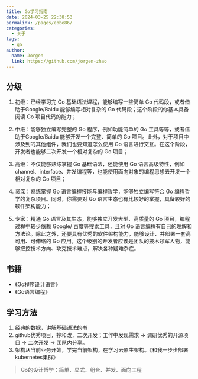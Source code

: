 ```yaml
---
title: Go学习指南
date: 2024-03-25 22:38:53
permalink: /pages/ebbe86/
categories:
  - 关于
tags:
  - go
author: 
  name: Jorgen
  link: https://github.com/jorgen-zhao
---
```


## 分级
1. 初级：已经学习完 Go 基础语法课程，能够编写一些简单 Go 代码段，或者借助于Google/Baidu 能够编写相对复杂的 Go 代码段；这个阶段的你基本具备阅读 Go 项目代码的能力；

2. 中级：能够独立编写完整的 Go 程序，例如功能简单的 Go 工具等等，或者借助于Google/Baidu 能够开发一个完整、简单的 Go 项目。此外，对于项目中涉及到的其他组件，我们也要知道怎么使用 Go 语言进行交互。在这个阶段，开发者也能够二次开发一个相对复杂的 Go 项目；

3. 高级：不仅能够熟练掌握 Go 基础语法，还能使用 Go 语言高级特性，例如 channel、interface、并发编程等，也能使用面向对象的编程思想去开发一个相对复杂的 Go 项目；

4. 资深：熟练掌握 Go 语言编程技能与编程哲学，能够独立编写符合 Go 编程哲学的复杂项目。同时，你需要对 Go 语言生态也有比较好的掌握，具备较好的软件架构能力；

5. 专家：精通 Go 语言及其生态，能够独立开发大型、高质量的 Go 项目，编程过程中较少依赖 Google/ 百度等搜索工具，且对 Go 语言编程有自己的理解和方法论。除此之外，还要具有优秀的软件架构能力，能够设计、并部署一套高可用、可伸缩的 Go 应用。这个级别的开发者应该是团队的技术领军人物，能够把控技术方向、攻克技术难点，解决各种疑难杂症。

## 书籍
- 《Go程序设计语言》
- 《Go语言编程》

## 学习方法

1. 经典的数据，讲解基础语法的书
2. github优秀项目，抄和改，二次开发；工作中发现需求 -> 调研优秀的开源项目 -> 二次开发 -> 团队内分享。
3. 架构从当前业务开始，学完当前架构，在学习云原生架构。《和我一步步部署kubernetes集群》

> Go的设计哲学：简单、显式、组合、并发、面向工程